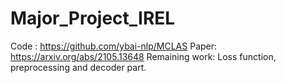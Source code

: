 # Major_Project_IREL
Code : https://github.com/ybai-nlp/MCLAS
Paper: https://arxiv.org/abs/2105.13648
Remaining work: Loss function, preprocessing and decoder part.
